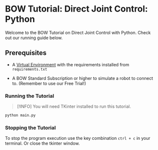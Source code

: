# BOW Tutorial: Direct Joint Control: Python

Welcome to the BOW Tutorial on Direct Joint Control with Python. Check out our running guide below.

## Prerequisites

- A [Virtual Environment](https://docs.bow.software/tutorials/tutorial_resources/python/venv) with the requirements installed from `requirements.txt`

- A BOW Standard Subscription or higher to simulate a robot to connect to. (Remember to use our Free Trial!)

### Running the Tutorial
> [!INFO]
> You will need TKinter installed to run this tutorial. 

```bash
python main.py
```

### Stopping the Tutorial

To stop the program execution use the key combination `ctrl + c` in your terminal. Or close the tkinter window.